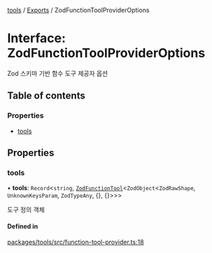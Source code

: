 <!-- 
 ⚠️  AUTO-GENERATED FILE - DO NOT EDIT MANUALLY
 This file is automatically generated by scripts/docs-generator.js
 To make changes, edit the source TypeScript files or update the generator script
-->

[tools](../../) / [Exports](../modules) / ZodFunctionToolProviderOptions

# Interface: ZodFunctionToolProviderOptions

Zod 스키마 기반 함수 도구 제공자 옵션

## Table of contents

### Properties

- [tools](ZodFunctionToolProviderOptions#tools)

## Properties

### tools

• **tools**: `Record`\<`string`, [`ZodFunctionTool`](ZodFunctionTool)\<`ZodObject`\<`ZodRawShape`, `UnknownKeysParam`, `ZodTypeAny`, {}, {}\>\>\>

도구 정의 객체

#### Defined in

[packages/tools/src/function-tool-provider.ts:18](https://github.com/woojubb/robota/blob/f2044536073df65f9112d45570cc110d351b585d/packages/tools/src/function-tool-provider.ts#L18)
